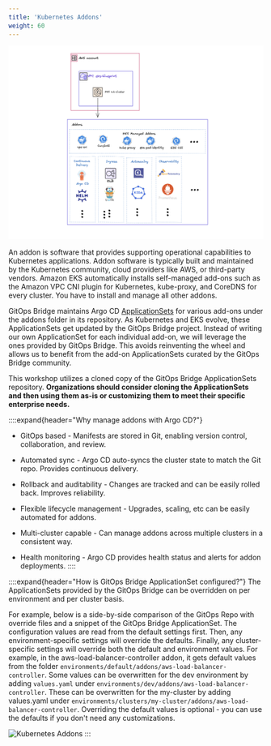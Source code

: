 ```yaml
---
title: 'Kubernetes Addons'
weight: 60
---
```


![Kubernetes Addons](/static/images/kubernetes-addons.png)

An addon is software that provides supporting operational capabilities to Kubernetes applications. Addon software is typically built and maintained by the Kubernetes community, cloud providers like AWS, or third-party vendors. Amazon EKS automatically installs self-managed add-ons such as the Amazon VPC CNI plugin for Kubernetes, kube-proxy, and CoreDNS for every cluster. You have to install and manage all other addons.



GitOps Bridge maintains Argo CD [ApplicationSets](https://github.com/gitops-bridge-dev/gitops-bridge-argocd-control-plane-template/tree/main/bootstrap/control-plane/addons/aws) for various add-ons under the addons folder in its repository. As Kubernetes and EKS evolve, these ApplicationSets get updated by the GitOps Bridge project. Instead of writing our own ApplicationSet for each individual add-on, we will leverage the ones provided by GitOps Bridge. This avoids reinventing the wheel and allows us to benefit from the add-on ApplicationSets curated by the GitOps Bridge community.

This workshop utilizes a cloned copy of the GitOps Bridge ApplicationSets repository. **Organizations should consider cloning the ApplicationSets and then using them as-is or customizing them to meet their specific enterprise needs.**

::::expand{header="Why manage addons with Argo CD?"}
- GitOps based - Manifests are stored in Git, enabling version control, collaboration, and review.

- Automated sync - Argo CD auto-syncs the cluster state to match the Git repo. Provides continuous delivery.

- Rollback and auditability - Changes are tracked and can be easily rolled back. Improves reliability.

- Flexible lifecycle management - Upgrades, scaling, etc can be easily automated for addons.

- Multi-cluster capable - Can manage addons across multiple clusters in a consistent way.

- Health monitoring - Argo CD provides health status and alerts for addon deployments.
::::

::::expand{header="How is GitOps Bridge ApplicationSet configured?"}
The ApplicationSets provided by the GitOps Bridge can be overridden on per environment and per cluster basis.

For example, below is a side-by-side comparison of the GitOps Repo with override files and a snippet of the GitOps Bridge ApplicationSet. The configuration values are read from the default settings first. Then, any environment-specific settings will override the defaults. Finally, any cluster-specific settings will override both the default and environment values. For example, in the aws-load-balancer-controller addon, it gets default values from the folder `environments/default/addons/aws-load-balancer-controller`. Some values can be overwritten for the dev environment by adding `values.yaml` under `environments/dev/addons/aws-load-balancer-controller`. These can be overwritten for the my-cluster by adding values.yaml under `environments/clusters/my-cluster/addons/aws-load-balancer-controller`. Overriding the default values is optional - you can use the defaults if you don't need any customizations.

![Kubernetes Addons](/static/images/gitops-bridge-applicationset.png)
:::

